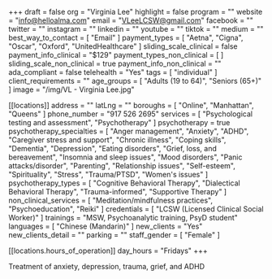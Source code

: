 +++
draft = false
org = "Virginia Lee"
highlight = false
program = ""
website = "info@helloalma.com"
email = "VLeeLCSW@gmail.com"
facebook = ""
twitter = ""
instagram = ""
linkedin = ""
youtube = ""
tiktok = ""
medium = ""
best_way_to_contact = [ "Email" ]
payment_types = [ "Aetna", "Cigna", "Oscar", "Oxford", "UnitedHealthcare" ]
sliding_scale_clinical = false
payment_info_clinical = "$129"
payment_types_non_clinical = [ ]
sliding_scale_non_clinical = true
payment_info_non_clinical = ""
ada_compliant = false
telehealth = "Yes"
tags = [ "individual" ]
client_requirements = ""
age_groups = [ "Adults (19 to 64)", "Seniors (65+)" ]
image = "/img/VL - Virginia Lee.jpg"

[[locations]]
address = ""
latLng = ""
boroughs = [ "Online", "Manhattan", "Queens" ]
phone_number = "917 526 2695"
services = [ "Psychological testing and assessment", "Psychotherapy" ]
psychotherapy = true
psychotherapy_specialties = [
  "Anger management",
  "Anxiety",
  "ADHD",
  "Caregiver stress and support",
  "Chronic illness",
  "Coping skills",
  "Dementia",
  "Depression",
  "Eating disorders",
  "Grief, loss, and bereavement",
  "Insomnia and sleep issues",
  "Mood disorders",
  "Panic attacks/disorder",
  "Parenting",
  "Relationship issues",
  "Self-esteem",
  "Spirituality",
  "Stress",
  "Trauma/PTSD",
  "Women's issues"
]
psychotherapy_types = [
  "Cognitive Behavioral Therapy",
  "Dialectical Behavioral Therapy",
  "Trauma-informed",
  "Supportive Therapy"
]
non_clinical_services = [
  "Meditation/mindfulness practices",
  "Psychoeducation",
  "Reiki"
]
credentials = [ "LCSW (Licensed Clinical Social Worker)" ]
trainings = "MSW, Psychoanalytic training, PsyD student"
languages = [ "Chinese (Mandarin)" ]
new_clients = "Yes"
new_clients_detail = ""
parking = ""
staff_gender = [ "Female" ]

  [[locations.hours_of_operation]]
  day_hours = "Fridays"
+++

Treatment of anxiety, depression, trauma, grief, and ADHD

